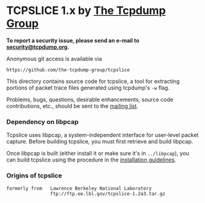 # TCPSLICE 1.x by [The Tcpdump Group](https://www.tcpdump.org/)

**To report a security issue, please send an e-mail to security@tcpdump.org.**

Anonymous git access is available via

	https://github.com/the-tcpdump-group/tcpslice

This directory contains source code for tcpslice, a tool for extracting
portions of packet trace files generated using tcpdump's `-w` flag.

Problems, bugs, questions, desirable enhancements, source code contributions,
etc., should be sent to the [mailing list](https://www.tcpdump.org/#mailing-lists).

### Dependency on libpcap
Tcpslice uses libpcap, a system-independent interface for user-level
packet capture.  Before building tcpslice, you must first retrieve and
build libpcap.

Once libpcap is built (either install it or make sure it's in `../libpcap`),
you can build tcpslice using the procedure in the [installation guidelines](INSTALL.md).

### Origins of tcpslice

```text
formerly from   Lawrence Berkeley National Laboratory
                ftp://ftp.ee.lbl.gov/tcpslice-1.2a3.tar.gz
```
